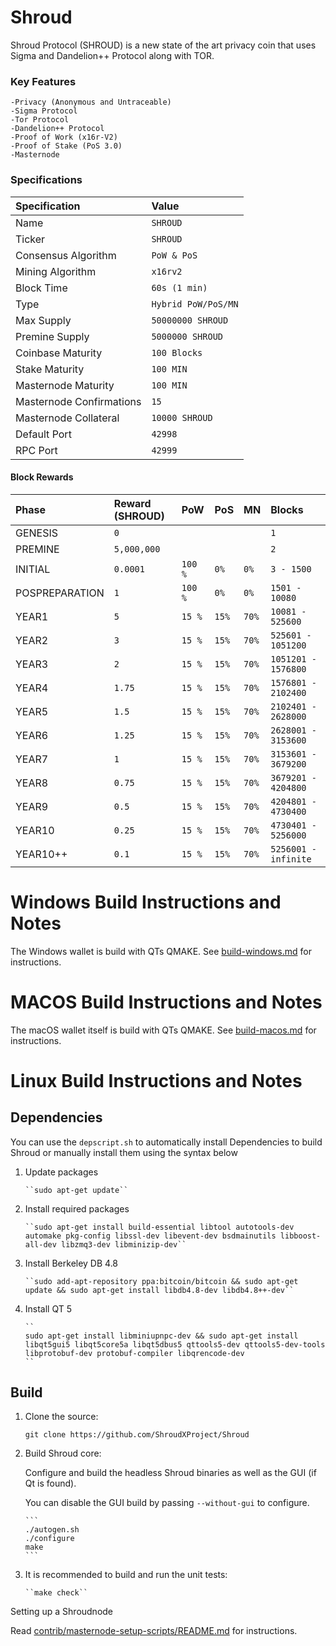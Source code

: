 # Shroud
Shroud Protocol (SHROUD) is a new state of the art privacy coin that uses Sigma and Dandelion++ Protocol along with TOR.



### Key Features
    -Privacy (Anonymous and Untraceable)
    -Sigma Protocol 
    -Tor Protocol
    -Dandelion++ Protocol
    -Proof of Work (x16r-V2)
    -Proof of Stake (PoS 3.0)
    -Masternode

### Specifications
| Specification | Value |
|:-----------|:-----------|
| Name | `SHROUD` |
| Ticker | `SHROUD` |
| Consensus Algorithm | `PoW & PoS` |
| Mining Algorithm | `x16rv2` |
| Block Time | `60s (1 min)` |
| Type | `Hybrid PoW/PoS/MN` |
| Max Supply | `50000000 SHROUD` |
| Premine Supply | `5000000 SHROUD` |
| Coinbase Maturity | `100 Blocks` |
| Stake Maturity | `100 MIN` |
| Masternode Maturity | `100 MIN` |
| Masternode Confirmations | `15` |
| Masternode Collateral | `10000 SHROUD` |
| Default Port | `42998` |
| RPC Port | `42999` |

#### Block Rewards
| Phase | Reward (SHROUD) | PoW | PoS | MN | Blocks |
|:-----------|:-----------|:-----------|:-----------|:-----------|:-----------|
| GENESIS | `0` | | | | `1` |
| PREMINE | `5,000,000` | | | | `2` |
| INITIAL | `0.0001` | `100 %` | `0%` | `0%` | `3 - 1500` |
| POSPREPARATION | `1` | `100 %` | `0%` | `0%` | `1501 - 10080` |
| YEAR1 | `5` | `15 %` | `15%` | `70%` | `10081 - 525600` |
| YEAR2 | `3` | `15 %` | `15%` | `70%` | `525601 - 1051200` |
| YEAR3 | `2` | `15 %` | `15%` | `70%` | `1051201 - 1576800` |
| YEAR4 | `1.75` | `15 %` | `15%` | `70%` | `1576801 - 2102400` |
| YEAR5 | `1.5` | `15 %` | `15%` | `70%` | `2102401 - 2628000` |
| YEAR6 | `1.25` | `15 %` | `15%` | `70%` | `2628001 - 3153600` |
| YEAR7 | `1` | `15 %` | `15%` | `70%` | `3153601 - 3679200` |
| YEAR8 | `0.75` | `15 %` | `15%` | `70%` | `3679201 - 4204800` |
| YEAR9 | `0.5` | `15 %` | `15%` | `70%` | `4204801 - 4730400` |
| YEAR10 | `0.25` | `15 %` | `15%` | `70%` | `4730401 - 5256000` |
| YEAR10++ | `0.1` | `15 %` | `15%` | `70%` | `5256001 - infinite` |

Windows Build Instructions and Notes
==================================
The Windows wallet is build with QTs QMAKE. See [build-windows.md](https://github.com/ShroudXProject/Shroud/blob/master/doc/build-windows.md) for instructions.

MACOS Build Instructions and Notes
==================================
The macOS wallet itself is build with QTs QMAKE. See [build-macos.md](https://github.com/ShroudXProject/Shroud/blob/master/doc/build-macos.md) for instructions.

Linux Build Instructions and Notes
==================================

Dependencies
----------------------
You can use the ``depscript.sh`` to automatically install Dependencies to build Shroud or manually install them using the syntax below

1.  Update packages

        ``sudo apt-get update``

2.  Install required packages
        
        ``sudo apt-get install build-essential libtool autotools-dev automake pkg-config libssl-dev libevent-dev bsdmainutils libboost-all-dev libzmq3-dev libminizip-dev``

3.  Install Berkeley DB 4.8

        ``sudo add-apt-repository ppa:bitcoin/bitcoin && sudo apt-get update && sudo apt-get install libdb4.8-dev libdb4.8++-dev``
4.  Install QT 5

        ``
        sudo apt-get install libminiupnpc-dev && sudo apt-get install libqt5gui5 libqt5core5a libqt5dbus5 qttools5-dev qttools5-dev-tools libprotobuf-dev protobuf-compiler libqrencode-dev
        ``
        

Build
----------------------
1.  Clone the source:

        git clone https://github.com/ShroudXProject/Shroud

2.  Build Shroud core:

    Configure and build the headless Shroud binaries as well as the GUI (if Qt is found).

    You can disable the GUI build by passing `--without-gui` to configure.

        ```
        ./autogen.sh
        ./configure
        make
        ```

3.  It is recommended to build and run the unit tests:

        ``make check``

Setting up a Shroudnode

Read [contrib/masternode-setup-scripts/README.md](contrib/masternode-setup-scripts/README.md) for instructions.
